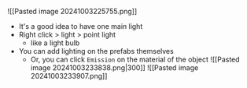 ![[Pasted image 20241003225755.png]]
- It's a good idea to have one main light
- Right click > light > point light 
	- like a light bulb
- You can add lighting on the prefabs themselves
	- Or, you can click `Emission` on the material of the object
		![[Pasted image 20241003233838.png|300]]
	![[Pasted image 20241003233907.png]]